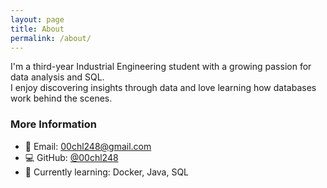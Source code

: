 ```yaml
---
layout: page
title: About
permalink: /about/
---
```


I'm a third-year Industrial Engineering student with a growing passion for data analysis and SQL.<br>
I enjoy discovering insights through data and love learning how databases work behind the scenes.


### More Information

- 📧 Email: 00chl248@gmail.com  
- 💻 GitHub: [@00chl248](https://github.com/00chl248)  
- 🌱 Currently learning: Docker, Java, SQL

